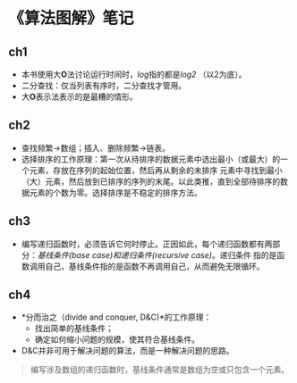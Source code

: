 # 《算法图解》笔记

## ch1
 
- 本书使用大**O**法讨论运行时间时，*log*指的都是*log2* （以2为底）。
- 二分查找：仅当列表有序时，二分查找才管用。
- 大**O**表示法表示的是最糟的情形。

## ch2

- 查找频繁->数组；插入、删除频繁->链表。
- 选择排序的工作原理：第一次从待排序的数据元素中选出最小（或最大）的一个元素，存放在序列的起始位置，然后再从剩余的未排序
元素中寻找到最小（大）元素，然后放到已排序的序列的末尾。以此类推，直到全部待排序的数据元素的个数为零。选择排序是不稳定的排序方法。

## ch3

- 编写递归函数时，必须告诉它何时停止。正因如此，每个递归函数都有两部分：*基线条件(base case)和递归条件(recursive case)*。递归条件
指的是函数调用自己，基线条件指的是函数不再调用自己，从而避免无限循环。

## ch4

- *分而治之（divide and conquer, D&C)*的工作原理：
  - 找出简单的基线条件；
  - 确定如何缩小问题的规模，使其符合基线条件。
- D&C并非可用于解决问题的算法，而是一种解决问题的思路。

> 编写涉及数组的递归函数时，基线条件通常是数组为空或只包含一个元素。


 
